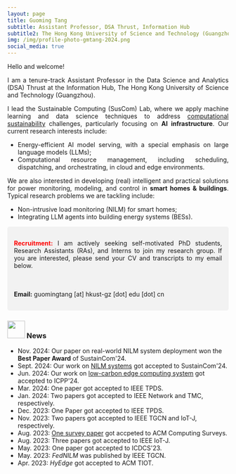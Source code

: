 ```yaml
---
layout: page
title: Guoming Tang
subtitle: Assistant Professor, DSA Thrust, Information Hub
subtitle2: The Hong Kong University of Science and Technology (Guangzhou)
img: /img/profile-photo-gmtang-2024.png
social_media: true
---
```


<div style="text-align: justify;">
Hello and welcome!

I am a tenure-track Assistant Professor in the Data Science and Analytics (DSA) Thrust at the Information Hub, The Hong Kong University of Science and Technology (Guangzhou).

I lead the Sustainable Computing (SusCom) Lab, where we apply machine learning and data science techniques to address <a href="https://en.wikipedia.org/wiki/Computational_sustainability" target="_blank">computational sustainability</a> challenges, particularly focusing on **AI infrastructure**. Our current research interests include:

- Energy-efficient AI model serving, with a special emphasis on large language models (LLMs);
- Computational resource management, including scheduling, dispatching, and orchestrating, in cloud and edge environments.

We are also interested in developing (real) intelligent and practical solutions for power monitoring, modeling, and control in **smart homes & buildings**. Typical research problems we are tackling include:

- Non-intrusive load monitoring (NILM) for smart homes;
- Integrating LLM agents into building energy systems (BESs).
</div>

<div style="
    background-color: #f2f2f2; 
    border-radius: 5px;
    padding: 15px; 
    margin: 10px 0;
    text-align: justify;">
  
  <span style="color:red"><strong>Recruitment:</strong></span> 
  I am actively seeking self-motivated PhD students, Research Assistants (RAs), and Interns to join my research group. If you are interested, please send your CV and transcripts to my email below.

  <br><br>
  <strong>Email:</strong> guomingtang [at] hkust-gz [dot] edu [dot] cn

</div>


### <img src="../img/news.png" height="40px"> News

- Nov. 2024: Our paper on real-world NILM system deployment won the **Best Paper Award** of SustainCom'24.
- Sept. 2024: Our work on <a href="http://arxiv.org/abs/2409.14821" target="_blank">NILM systems</a> got accepted to SustainCom'24.
- Jun. 2024: Our work on <a href="https://dl.acm.org/doi/pdf/10.1145/3673038.3673080" target="_blank">low-carbon edge computing system</a> got accepted to ICPP'24.
- Mar. 2024: One paper got accepted to IEEE TPDS.
- Jan. 2024: Two papers got accepted to IEEE Network and TMC, respectively.
- Dec. 2023: One Paper got accepted to IEEE TPDS.
- Nov. 2023: Two papers got accepted to IEEE TGCN and IoT-J, respectively.
- Aug. 2023: <a href="https://dl.acm.org/doi/epdf/10.1145/3617589" target="_blank">One survey paper</a> got accpeted to ACM Computing Surveys.
- Aug. 2023: Three papers got accepted to IEEE IoT-J.
- May. 2023: One paper got accepted to ICDCS'23.
- May. 2023: _FedNILM_ was published by IEEE TGCN.
- Apr. 2023: _HyEdge_ got accepted to ACM TIOT.

